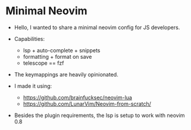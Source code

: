 
# Minimal Neovim

- Hello, I wanted to share a minimal neovim config for JS developers.

- Capabilities:
  - lsp + auto-complete + snippets
  - formatting + format on save
  - telescope == fzf

- The keymappings are heavily opinionated.
- I made it using:
  - <https://github.com/brainfucksec/neovim-lua>
  - <https://github.com/LunarVim/Neovim-from-scratch/>

- Besides the plugin requirements, the lsp is setup to work with neovim 0.8
